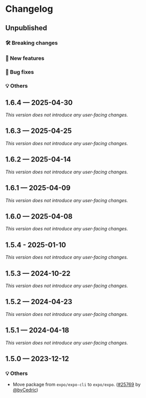 # Changelog

## Unpublished

### 🛠 Breaking changes

### 🎉 New features

### 🐛 Bug fixes

### 💡 Others

## 1.6.4 — 2025-04-30

_This version does not introduce any user-facing changes._

## 1.6.3 — 2025-04-25

_This version does not introduce any user-facing changes._

## 1.6.2 — 2025-04-14

_This version does not introduce any user-facing changes._

## 1.6.1 — 2025-04-09

_This version does not introduce any user-facing changes._

## 1.6.0 — 2025-04-08

_This version does not introduce any user-facing changes._

## 1.5.4 - 2025-01-10

_This version does not introduce any user-facing changes._

## 1.5.3 — 2024-10-22

_This version does not introduce any user-facing changes._

## 1.5.2 — 2024-04-23

_This version does not introduce any user-facing changes._

## 1.5.1 — 2024-04-18

_This version does not introduce any user-facing changes._

## 1.5.0 — 2023-12-12

### 💡 Others

- Move package from `expo/expo-cli` to `expo/expo`. ([#25769](https://github.com/expo/expo/pull/25769) by [@byCedric](https://github.com/byCedric))
